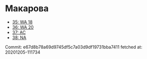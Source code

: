 # Макарова
- [35: WA 18](35.md)
- [36: WA 20](36.md)
- [37: AC](37.md)
- [38: NA](38.md)

Commit: e67d8b78a69d9745df5c7a03d9df19731bba7411
 fetched at: 20201205-111734
